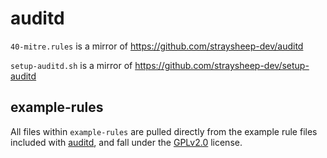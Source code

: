 # auditd

`40-mitre.rules` is a mirror of https://github.com/straysheep-dev/auditd

`setup-auditd.sh` is a mirror of https://github.com/straysheep-dev/setup-auditd

## example-rules

All files within `example-rules` are pulled directly from the example rule files included with [auditd](https://github.com/linux-audit/audit-userspace), and fall under the [GPLv2.0](audtid/example-rules/COPYING) license.

